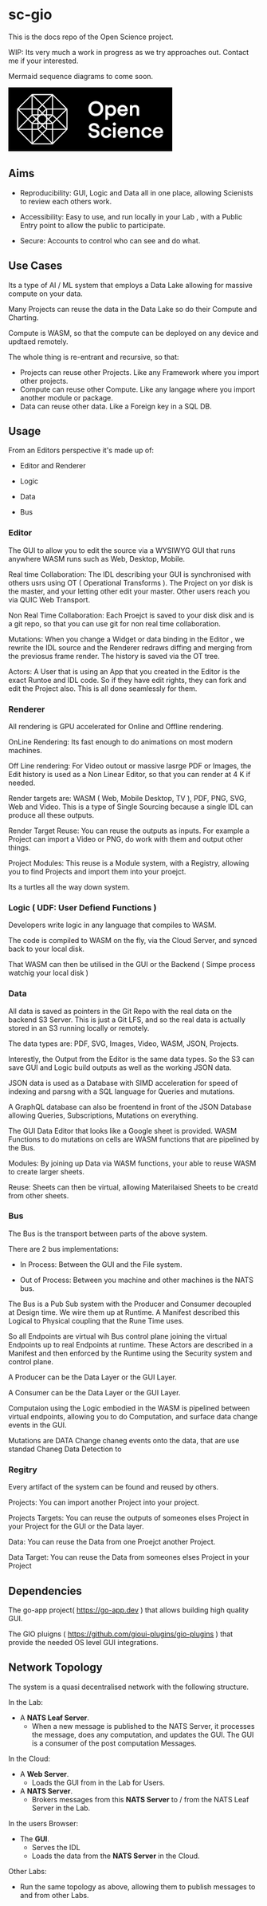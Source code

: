 # sc-gio

This is the docs repo of the Open Science project.

WIP: Its very much a work in progress as we try approaches out. Contact me if your interested.

Mermaid sequence diagrams to come soon.

![](logo.png)

## Aims

- Reproducibility: GUI, Logic and Data all in one place, allowing Scienists to review each others work.

- Accessibility: Easy to use, and run locally in your Lab , with a Public Entry point to allow the public to participate.

- Secure: Accounts to control who can see and do what.

## Use Cases

Its a type of AI / ML system that employs a Data Lake allowing for massive compute on your data.

Many Projects can reuse the data in the Data Lake so do their Compute and Charting.

Compute is WASM, so that the compute can be deployed on any device and updtaed remotely.

The whole thing is re-entrant and recursive, so that:

- Projects can reuse other Projects. Like any Framework where you import other projects.
- Compute can reuse other Compute. Like any langage where you import another module or package.
- Data can reuse other data. Like a Foreign key in a SQL DB.

## Usage 

From an Editors perspective it's made up of:

- Editor and Renderer

- Logic 

- Data

- Bus

### Editor

The GUI to allow you to edit the source via a WYSIWYG GUI that runs anywhere WASM runs such as Web, Desktop, Mobile.

Real time Collaboration: The IDL describing your GUI is synchronised with others usrs using OT ( Operational Transforms ). The Project on yor disk is the master, and your letting other edit your master. Other users reach you via QUIC Web Transport.

Non Real Time Collaboration: Each Proejct is saved to your disk disk and is a git repo, so that you can use git for non real time collaboration. 

Mutations: When you change a Widget or data binding in the Editor , we rewrite the IDL source and the Renderer redraws diffing and merging from the previosus frame render.  The history is saved via the OT tree.

Actors: A User that is using an App that you created in the Editor is the exact Runtoe and IDL code. So if they have edit rights, they can fork and edit the Project also. This is all done seamlessly for them.

### Renderer

All rendering is GPU accelerated for Online and Offline rendering.

OnLine Rendering: Its fast enough to do animations on most modern machines. 

Off Line rendering: For Video outout or massive lasrge PDF or Images, the Edit history is used as a Non Linear Editor, so that you can render at 4 K if needed. 

Render targets are: WASM ( Web, Mobile Desktop, TV ), PDF, PNG, SVG, Web and Video. This is a type of Single Sourcing because a single IDL can produce all these outputs.

Render Target Reuse: You can reuse the outputs as inputs. For example a Project can import a Video or PNG, do work with them and output other things. 

Project Modules: This reuse is a Module system, with a Registry, allowing you to find Projects and import them into your proejct. 

Its a turtles all the way down system.

### Logic ( UDF: User Defiend Functions )

Developers write logic in any language that compiles to WASM.

The code is compiled to WASM on the fly, via the Cloud Server, and synced back to your local disk.

That WASM can then be utilised in the GUI or the Backend ( Simpe process watchig your local disk )

### Data


All data is saved as pointers in the Git Repo with the real data on the backend S3 Server. This is just a Git LFS, and so the real data is actually stored in an S3 running locally or remotely.

The data types are: PDF, SVG, Images, Video, WASM, JSON, Projects.

Interestly, the Output from the Editor is the same data types. So the S3 can save GUI and Logic build outputs as well as the working JSON data. 

JSON data is used as a Database with SIMD acceleration for speed of indexing and parsng with a SQL language for Queries and mutations. 

A GraphQL database can also be froentend in front of the JSON Database allowing Queries, Subscriptions, Mutations on everything.

The GUI Data Editor that looks like a Google sheet is provided. WASM Functions to do mutations on cells are WASM functions that are pipelined by the Bus. 

Modules: By joining up Data via WASM functions, your able to reuse WASM to create larger sheets.

Reuse: Sheets can then be virtual, allowing Materilaised Sheets to be creatd from other sheets.

### Bus

The Bus is the transport between parts of the above system.

There are 2 bus implementations:

- In Process: Between the GUI and the File system.

- Out of Process: Between you machine and other machines is the NATS bus.

The Bus is a Pub Sub system with the Producer and Consumer decoupled at Design time. We wire them up at Runtime. A Manifest described this Logical to Physical coupling that the Rune Time uses.

So all Endpoints are virtual wih Bus control plane joining the virtual Endpoints up to real Endpoints at runtime. These Actors are described in a Manifest and then enforced by the Runtime using the Security system and control plane.

A Producer can be the Data Layer or the GUI Layer. 

A Consumer can be the Data Layer or the GUI Layer. 


Computaion using the Logic embodied in the WASM is pipelined between virtual endpoints, allowing you to do Computation, and surface data change events in the GUI. 

Mutations are DATA Change chaneg events onto the data, that are use standad Chaneg Data Detection to 

### Regitry

Every artifact of the system can be found and reused by others.

Projects: You can import another Project into your project. 

Projects Targets: You can reuse the outputs of someones elses Project in your Project for the GUI or the Data layer.

Data: You can reuse the Data from one Proejct another Project.

Data Target: You can reuse the Data from someones elses Project in your Project 

## Dependencies

The go-app  project( https://go-app.dev ) that allows building high quality GUI.

The GIO pluigns ( https://github.com/gioui-plugins/gio-plugins ) that provide the needed OS level GUI integrations.

## Network Topology

The system is a quasi decentralised network with the following structure.

In the Lab:

- A **NATS Leaf Server**.
  - When a new message is published to the NATS Server, it processes the message, does any computation, and updates the GUI. The GUI is a consumer of the post computation Messages.

In the Cloud:

- A **Web Server**.
  - Loads the GUI from in the Lab for Users.
- A **NATS Server**.
  - Brokers messages from this **NATS Server** to / from the NATS Leaf Server in the Lab.

In the users Browser:

- The **GUI**.
  - Serves the IDL
  - Loads the data from the **NATS Server** in the Cloud.

Other Labs:
- Run the same topology as above, allowing them to publish messages to and from other Labs.

